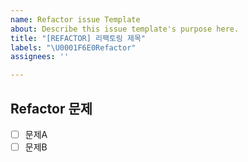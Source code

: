 ```yaml
---
name: Refactor issue Template
about: Describe this issue template's purpose here.
title: "[REFACTOR] 리팩토링 제목"
labels: "\U0001F6E0️Refactor"
assignees: ''

---
```


## Refactor 문제
- [ ] 문제A
- [ ] 문제B

